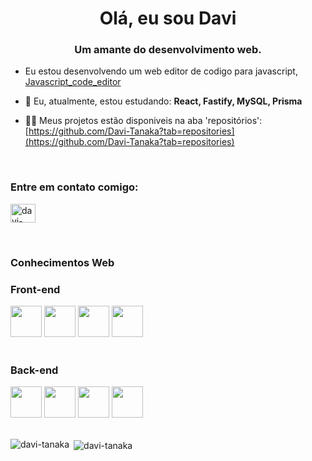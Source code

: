 <h1 align="center">Olá, eu sou Davi</h1>
<h3 align="center">Um amante do desenvolvimento web.</h3>

- Eu estou desenvolvendo um web editor de codigo para javascript, [Javascript_code_editor](https://github.com/Davi-Tanaka/Javascript_web_editor)

- 🌱 Eu, atualmente, estou estudando: **React, Fastify, MySQL, Prisma**

- 👨‍💻 Meus projetos estão disponiveis na aba 'repositórios':  [https://github.com/Davi-Tanaka?tab=repositories](https://github.com/Davi-Tanaka?tab=repositories)

<br/>

<h3 align="left">Entre em contato comigo: </h3>
<p align="left">
<a href="https://linkedin.com/in/davi-tanaka" target="blank"><img align="center" src="https://raw.githubusercontent.com/rahuldkjain/github-profile-readme-generator/master/src/images/icons/Social/linked-in-alt.svg" alt="davi-tanaka" height="30" width="40" /></a>
</p>

<br/>

<h3 align="left">Conhecimentos Web</h3>

<div align=left>
  <h3>Front-end</h3>
  
  <div align=left>
    <!-- width=50 -->
    <img src="https://cdn.jsdelivr.net/gh/devicons/devicon/icons/html5/html5-original.svg" width=50/>
    <img src="https://cdn.jsdelivr.net/gh/devicons/devicon/icons/css3/css3-plain.svg" width=50/>
    <img src="https://cdn.jsdelivr.net/gh/devicons/devicon/icons/javascript/javascript-plain.svg" width=50/>
    <img src="https://cdn.jsdelivr.net/gh/devicons/devicon/icons/react/react-original.svg" width=50/>
  </div>               
</div>
<br/>

<div align=left>
  <h3>Back-end</h3>
  
  <div align=left>
    <!-- width=50 -->
    <img src="https://cdn.jsdelivr.net/gh/devicons/devicon/icons/nodejs/nodejs-original-wordmark.svg" width=50/>
    <img src="https://cdn.jsdelivr.net/gh/devicons/devicon/icons/express/express-original.svg" width=50/>
    <img src="https://cdn.jsdelivr.net/gh/devicons/devicon/icons/mysql/mysql-original-wordmark.svg" width=50/>
    <img src="https://cdn.jsdelivr.net/gh/devicons/devicon/icons/docker/docker-original-wordmark.svg" width=50/>      
  </div>               
</div>
<br/>


<p><img align="left" src="https://github-readme-stats.vercel.app/api/top-langs?username=davi-tanaka&show_icons=true&hide_border=true&locale=en&layout=compact" alt="davi-tanaka" /></p>

<p>&nbsp;<img align="center" src="https://github-readme-stats.vercel.app/api?username=davi-tanaka&show_icons=true&locale=en" alt="davi-tanaka" /></p>
